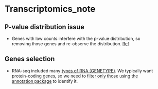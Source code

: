 # Transcriptomics_note
## P-value distribution issue
- Genes with low counts interfere with the p-value distribution, so removing those genes and re-observe the distribution. [Ref](https://divingintogeneticsandgenomics.com/post/downstream-of-bulk-rnaseq-read-in-salmon-output-using-tximport-and-then-deseq2/)

## Genes selection
- RNA-seq included many [types of RNA (GENETYPE)](https://asia.ensembl.org/info/genome/genebuild/biotypes.html). We typically want protein-coding genes, so we need to [filter only those](https://support.bioconductor.org/p/124462/) using [the annotation package](https://hbctraining.github.io/DGE_workshop_salmon_online/lessons/AnnotationDbi_lesson.html) to identify it.
